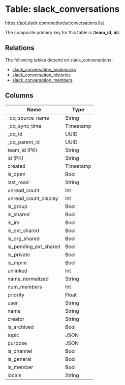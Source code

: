 # Table: slack_conversations

https://api.slack.com/methods/conversations.list

The composite primary key for this table is (**team_id**, **id**).

## Relations

The following tables depend on slack_conversations:
  - [slack_conversation_bookmarks](slack_conversation_bookmarks)
  - [slack_conversation_histories](slack_conversation_histories)
  - [slack_conversation_members](slack_conversation_members)

## Columns

| Name          | Type          |
| ------------- | ------------- |
|_cq_source_name|String|
|_cq_sync_time|Timestamp|
|_cq_id|UUID|
|_cq_parent_id|UUID|
|team_id (PK)|String|
|id (PK)|String|
|created|Timestamp|
|is_open|Bool|
|last_read|String|
|unread_count|Int|
|unread_count_display|Int|
|is_group|Bool|
|is_shared|Bool|
|is_im|Bool|
|is_ext_shared|Bool|
|is_org_shared|Bool|
|is_pending_ext_shared|Bool|
|is_private|Bool|
|is_mpim|Bool|
|unlinked|Int|
|name_normalized|String|
|num_members|Int|
|priority|Float|
|user|String|
|name|String|
|creator|String|
|is_archived|Bool|
|topic|JSON|
|purpose|JSON|
|is_channel|Bool|
|is_general|Bool|
|is_member|Bool|
|locale|String|